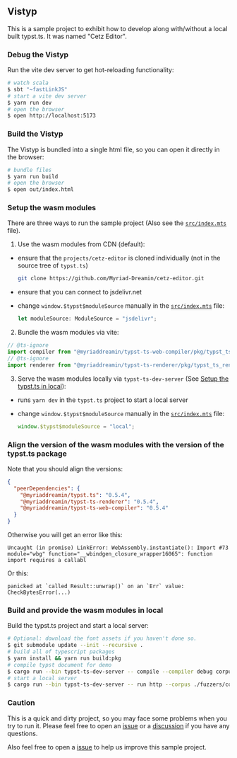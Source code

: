 ## Vistyp

This is a sample project to exhibit how to develop along with/without a local built typst.ts. It was named "Cetz Editor".

### Debug the Vistyp

Run the vite dev server to get hot-reloading functionality:

```bash
# watch scala
$ sbt "~fastLinkJS"
# start a vite dev server
$ yarn run dev
# open the browser
$ open http://localhost:5173
```

### Build the Vistyp

The Vistyp is bundled into a single html file, so you can open it directly in the browser:

```bash
# bundle files
$ yarn run build
# open the browser
$ open out/index.html
```

### Setup the wasm modules

There are three ways to run the sample project (Also see the [`src/index.mts`](./src/index.mts) file).

1. Use the wasm modules from CDN (default):

- ensure that the `projects/cetz-editor` is cloned individually (not in the source tree of `typst.ts`)
  ```bash
  git clone https://github.com/Myriad-Dreamin/cetz-editor.git
  ```
- ensure that you can connect to jsdelivr.net
- change `window.$typst$moduleSource` manually in the [`src/index.mts`](./src/index.mts) file:

  ```ts
  let moduleSource: ModuleSource = "jsdelivr";
  ```

2. Bundle the wasm modules via vite:

```ts
// @ts-ignore
import compiler from "@myriaddreamin/typst-ts-web-compiler/pkg/typst_ts_web_compiler_bg.wasm?url";
// @ts-ignore
import renderer from "@myriaddreamin/typst-ts-renderer/pkg/typst_ts_renderer_bg.wasm?url";
```

3. Serve the wasm modules locally via `typst-ts-dev-server` (See [Setup the typst.ts in local](#setup-the-typstts-in-local)):

- runs `yarn dev` in the `typst.ts` project to start a local server
- change `window.$typst$moduleSource` manually in the [`src/index.mts`](./src/index.mts) file:

  ```ts
  window.$typst$moduleSource = "local";
  ```

### Align the version of the wasm modules with the version of the typst.ts package

Note that you should align the versions:

```json
{
  "peerDependencies": {
    "@myriaddreamin/typst.ts": "0.5.4",
    "@myriaddreamin/typst-ts-renderer": "0.5.4",
    "@myriaddreamin/typst-ts-web-compiler": "0.5.4"
  }
}
```

Otherwise you will get an error like this:

```log
Uncaught (in promise) LinkError: WebAssembly.instantiate(): Import #73 module="wbg" function="__wbindgen_closure_wrapper16065": function import requires a callabl
```

Or this:

```log
panicked at `called Result::unwrap()` on an `Err` value: CheckBytesError(...)
```

### Build and provide the wasm modules in local

Build the typst.ts project and start a local server:

```bash
# Optional: download the font assets if you haven't done so.
$ git submodule update --init --recursive .
# build all of typescript packages
$ yarn install && yarn run build:pkg
# compile typst document for demo
$ cargo run --bin typst-ts-dev-server -- compile --compiler debug corpus --cat skyzh-cv
# start a local server
$ cargo run --bin typst-ts-dev-server -- run http --corpus ./fuzzers/corpora/
```

### Caution

This is a quick and dirty project, so you may face some problems when you try to run it. Please feel free to open an [issue](https://github.com/Myriad-Dreamin/typst.ts/issues) or a [discussion](https://github.com/Myriad-Dreamin/typst.ts/discussions) if you have any questions.

Also feel free to open a [issue](https://github.com/Myriad-Dreamin/cetz-editor/pulls) to help us improve this sample project.
